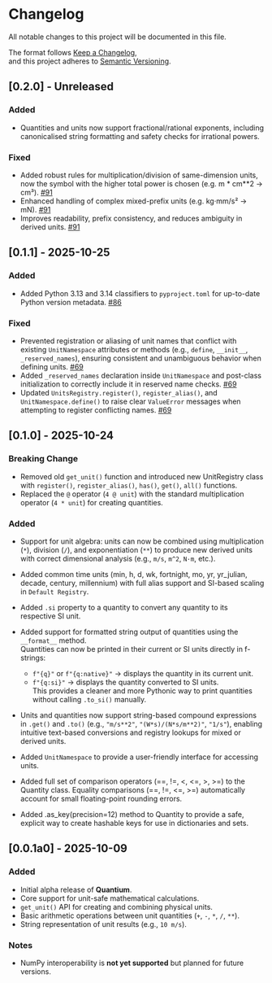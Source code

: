 # Changelog

All notable changes to this project will be documented in this file.

The format follows [Keep a Changelog](https://keepachangelog.com/en/1.1.0/),  
and this project adheres to [Semantic Versioning](https://semver.org/spec/v2.0.0.html).

## [0.2.0] - **Unreleased**

### Added

- Quantities and units now support fractional/rational exponents, including canonicalised string formatting and safety checks for irrational powers.

### Fixed

- Added robust rules for multiplication/division of same-dimension units, now the symbol with the higher total power is chosen (e.g. m * cm**2 -> cm³). [#91]
- Enhanced handling of complex mixed-prefix units (e.g. kg·mm/s² -> mN). [#91]
- Improves readability, prefix consistency, and reduces ambiguity in derived units. [#91]


[#91]: https://github.com/parneetsingh022/quantium/issues/91

## [0.1.1] - 2025-10-25

### Added
- Added Python 3.13 and 3.14 classifiers to `pyproject.toml` for up-to-date Python version metadata. [#86]

### Fixed
- Prevented registration or aliasing of unit names that conflict with existing `UnitNamespace` attributes or methods (e.g., `define`, `__init__`, `_reserved_names`), ensuring consistent and unambiguous behavior when defining units. [#69]
- Added `_reserved_names` declaration inside `UnitNamespace` and post-class initialization to correctly include it in reserved name checks. [#69]
- Updated `UnitsRegistry.register()`, `register_alias()`, and `UnitNamespace.define()` to raise clear `ValueError` messages when attempting to register conflicting names. [#69]

[#86]: https://github.com/parneetsingh022/quantium/issues/86
[#69]: https://github.com/parneetsingh022/quantium/issues/69

## [0.1.0] - 2025-10-24

### Breaking Change
- Removed old `get_unit()` function and introduced new UnitRegistry class with `register()`, `register_alias()`, `has()`, `get()`, `all()` functions.
- Replaced the `@` operator (`4 @ unit`) with the standard multiplication operator (`4 * unit`) for creating quantities.

### Added
- Support for unit algebra: units can now be combined using multiplication (`*`), division (`/`), and exponentiation (`**`) to produce new derived units with correct dimensional analysis (e.g., `m/s`, `m^2`, `N·m`, etc.).

- Added common time units (min, h, d, wk, fortnight, mo, yr, yr_julian, decade, century, millennium) with full alias support and SI-based scaling in `Default Registry`.

- Added `.si` property to a quantity to convert any quantity to its respective SI unit.

- Added support for formatted string output of quantities using the `__format__` method.  
  Quantities can now be printed in their current or SI units directly in f-strings:  
  - `f"{q}"` or `f"{q:native}"` → displays the quantity in its current unit.  
  - `f"{q:si}"` → displays the quantity converted to SI units.  
  This provides a cleaner and more Pythonic way to print quantities without calling `.to_si()` manually.

- Units and quantities now support string-based compound expressions in `.get()` and `.to()` (e.g., `"m/s**2"`, `"(W*s)/(N*s/m**2)"`, `"1/s"`), enabling intuitive text-based conversions and registry lookups for mixed or derived units.

- Added `UnitNamespace` to provide a user-friendly interface for accessing units.

- Added full set of comparison operators (==, !=, <, <=, >, >=) to the Quantity class. Equality comparisons (==, !=, <=, >=) automatically account for small floating-point rounding errors.

- Added .as_key(precision=12) method to Quantity to provide a safe, explicit way to create hashable keys for use in dictionaries and sets.

## [0.0.1a0] - 2025-10-09
### Added
- Initial alpha release of **Quantium**.
- Core support for unit-safe mathematical calculations.
- `get_unit()` API for creating and combining physical units.
- Basic arithmetic operations between unit quantities (`+`, `-`, `*`, `/`, `**`).
- String representation of unit results (e.g., `10 m/s`).

### Notes
- NumPy interoperability is **not yet supported** but planned for future versions.
